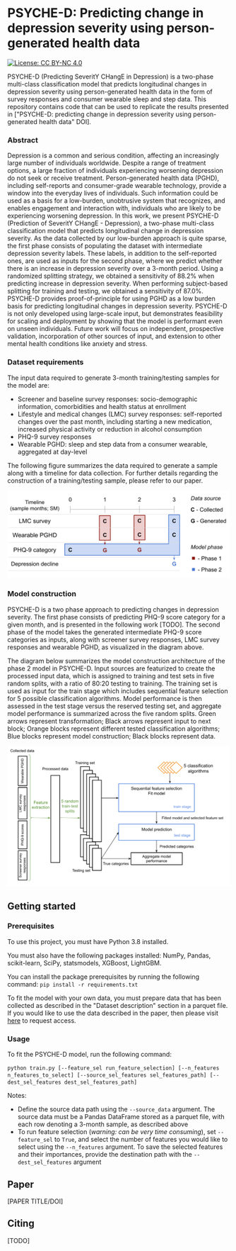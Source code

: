 # PSYCHE-D: Predicting change in depression severity using person-generated health data

[![License: CC BY-NC 4.0](https://licensebuttons.net/l/by-nc/4.0/80x15.png)](https://creativecommons.org/licenses/by-nc/4.0/)

PSYCHE-D (Predicting SeveritY CHangE in Depression) is a two-phase multi-class classification model that predicts longitudinal changes in depression severity using person-generated health data in the form of survey responses and consumer wearable sleep and step data. This repository contains code that can be used to replicate the results presented in ["PSYCHE-D: predicting change in depression severity using person-generated health data" DOI].

### Abstract

Depression is a common and serious condition, affecting an increasingly large number of individuals worldwide. Despite a range of treatment options, a large fraction of individuals experiencing worsening depression do not seek or receive treatment.
Person-generated health data (PGHD), including self-reports and consumer-grade wearable technology, provide a window into the everyday lives of individuals. Such information could be used as a basis for a low-burden, unobtrusive system that recognizes, and enables engagement and interaction with, individuals who are likely to be experiencing worsening depression. In this work, we present PSYCHE-D (Prediction of SeveritY CHangE - Depression), a two-phase multi-class classification model that predicts longitudinal change in depression severity. As the data collected by our low-burden approach is quite sparse, the first phase consists of populating the dataset with intermediate depression severity labels. These labels, in addition to the self-reported ones, are used as inputs for the second phase, where we predict whether there is an increase in depression severity over a 3-month period. Using a randomized splitting strategy, we obtained a sensitivity of 88.2% when predicting increase in depression severity. When performing subject-based splitting for training and testing, we obtained a sensitivity of 87.0%.
PSYCHE-D provides proof-of-principle for using PGHD as a low burden basis for predicting longitudinal changes in depression severity. PSYCHE-D is not only developed using large-scale input, but demonstrates feasibility for scaling and deployment by showing that the model is performant even on unseen individuals. Future work will focus on independent, prospective validation, incorporation of other sources of input, and extension to other mental health conditions like anxiety and stress.

### Dataset requirements

The input data required to generate 3-month training/testing samples for the model are:

- Screener and baseline survey responses: socio-demographic information, comorbidities and health status at enrollment
- Lifestyle and medical changes (LMC) survey responses: self-reported changes over the past month, including starting a new medication, increased physical activity or reduction in alcohol consumption
- PHQ-9 survey responses
- Wearable PGHD: sleep and step data from a consumer wearable, aggregated at day-level

The following figure summarizes the data required to generate a sample along with a timeline for data collection. For further details regarding the construction of a training/testing sample, please refer to our paper.

<p align="center">
  <img src="images/two_phase_model.png" width="700"/>
</p>

### Model construction

PSYCHE-D is a two phase approach to predicting changes in depression severity. The first phase consists of predicting PHQ-9 score category for a given month, and is presented in the following work [TODO]. The second phase of the model takes the generated intermediate PHQ-9 score categories as inputs, along with screener survey responses, LMC survey responses and wearable PGHD, as visualized in the diagram above.

The diagram below summarizes the model construction architecture of the phase 2 model in PSYCHE-D. Input sources are featurized to create the processed input data, which is assigned to training and test sets in five random splits, with a ratio of 80:20 testing to training. The training set is used as input for the train stage which includes sequential feature selection for 5 possible classification algorithms. Model performance is then assessed in the test stage versus the reserved testing set, and aggregate model performance is summarized across the five random splits. Green arrows represent transformation; Black arrows represent input to next block; Orange blocks represent different tested classification algorithms; Blue blocks represent model construction; Black blocks represent data.

<p align="center">
  <img src="images/model_construction.png" width="700"/>
</p>

## Getting started

### Prerequisites

To use this project, you must have Python 3.8 installed.

You must also have the following packages installed: NumPy, Pandas, scikit-learn, SciPy, statsmodels, XGBoost, LightGBM.

You can install the package prerequisites by running the following command: ```pip install -r requirements.txt```

To fit the model with your own data, you must prepare data that has been collected as described in the "Dataset description" section in a parquet file. If you would like to use the data described in the paper, then please visit [here](https://zenodo.org/record/5085146#.YPG_URMzYUE) to request access.

### Usage

To fit the PSYCHE-D model, run the following command:

```
python train.py [--feature_sel run_feature_selection] [--n_features n_features_to_select] [--source_sel_features sel_features_path] [--dest_sel_features dest_sel_features_path]
```

Notes:
- Define the source data path using the `--source_data` argument. The source data must be a Pandas DataFrame stored as a parquet file, with each row denoting a 3-month sample, as described above
- To run feature selection (_warning: can be very time consuming_), set `--feature_sel` to `True`, and select the number of features you would like to select using the `--n_features` argument. To save the selected features and their importances, provide the destination path with the `--dest_sel_features` argument

## Paper

[PAPER TITLE/DOI]

## Citing

[TODO]
